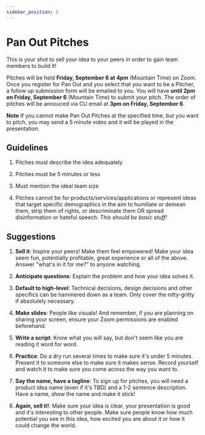 ```yaml
---
sidebar_position: 3
---
```


# Pan Out Pitches

This is your shot to sell your idea to your peers in order to gain team members to build it!

Pitches will be held **Friday, September 6 at 4pm** (Mountain Time) on Zoom. Once you register for Pan Out and you select that you want to be a Pitcher, a follow up submission form will be emailed to you. You will have **until 2pm on Friday, September 6** (Mountain Time) to submit your pitch. The order of pitches will be annouced via CU email at **3pm on Friday, September 6**. 

**Note** If you cannot make Pan Out Pitches at the specified time, but you want to pitch, you may send a 5 minute video and it will be played in the presentation.

## Guidelines

1. Pitches must describe the idea adequately

1. Pitches must be 5 minutes or less

1. Must mention the ideal team size

1. Pitches cannot be for products/services/applications or represent ideas that target specific demographics in the aim to humiliate or demean them, strip them of rights, or descriminate them OR spread disinformation or hateful speech. *This should be basic stuff!*

## Suggestions

1. **Sell it**: Inspire your peers! Make them feel empowered! Make your idea seem fun, potentially profitable, great experience or all of the above. Answer "what's in it for me?" to anyone watching.

1. **Anticipate questions**: Explain the problem and how your idea solves it.

1. **Default to high-level**: Technical decisions, design decisions and other specifics can be hammered down as a team. Only cover the nitty-gritty if absolutely necessary.

1. **Make slides**: People like visuals! And remember, if you are planning on sharing your screen, ensure your Zoom permissions are enabled beforehand.

1. **Write a script**: Know what you will say, but don't seem like you are reading it word for word.

1. **Practice**: Do a dry run several times to make sure it's under 5 minutes. Present it to someone else to make sure it makes sense. Record yourself and watch it to make sure you come across the way you want to.

1. **Say the name, have a tagline**: To sign up for pitches, you will need a product idea name (even if it's TBD) and a 1-2 sentence description. Have a name, show the name and make it stick!

1. **Again, sell it!**: Make sure your idea is clear, your presentation is good and it's interesting to other people. Make sure people know how much potential you see in this idea, how excited you are about it or how it could change the world.
